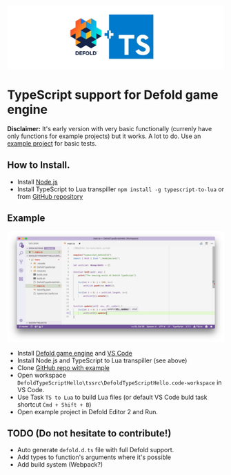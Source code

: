 ![Defold TypeScript](img/logo.jpg?raw=true "Defold TypeScript")

# TypeScript support for Defold game engine
**Disclaimer:** It's early version with very basic functionally (currenly have only functions for example projects) but it works. A lot to do.
Use an [example project](https://github.com/dasannikov/DefoldTypeScriptHello) for basic tests.

## How to Install.
- Install [Node.js](https://nodejs.org/en/)
- Install TypeScript to Lua transpiller `npm install -g typescript-to-lua` or from [GitHub repository](https://github.com/Perryvw/TypescriptToLua)

## Example
![VS Code Defold TypeScript](img/vscode.jpg?raw=true "VS Code Defold TypeScript")
- Install [Defold game engine](https://www.defold.com) and [VS Code](https://code.visualstudio.com)
- Install Node.js and TypeScript to Lua transpiller (see above)
- Clone [GitHub repo with example](https://github.com/dasannikov/DefoldTypeScriptHello)
- Open workspace `DefoldTypeScriptHello\tssrc\DefoldTypeScriptHello.code-workspace` in VS Code.
- Use Task `TS to Lua` to build Lua files (or default VS Code buld task shortcut `Cmd + Shift + B`)
- Open example project in Defold Editor 2 and Run.

## TODO (Do not hesitate to contribute!)
- Auto generate `defold.d.ts` file with full Defold support.
- Add types to function's arguments where it's possible
- Add build system (Webpack?)
